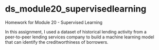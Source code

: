 # ds_module20_supervisedlearning
Homework for Module 20 - Supervised Learning

In this assignment, I used a dataset of historical lending activity from a peer-to-peer lending services company to build a machine learning model that can identify the creditworthiness of borrowers.